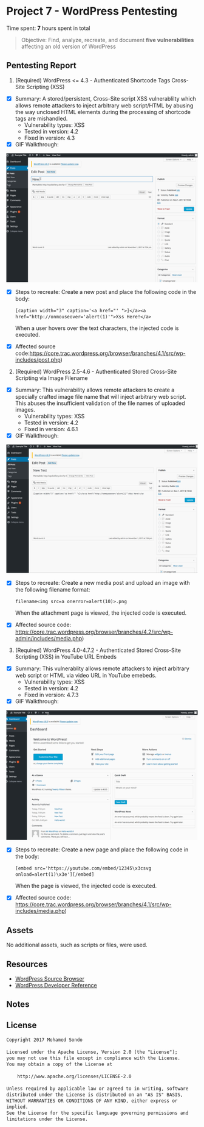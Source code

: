 # Project 7 - WordPress Pentesting

Time spent: **7** hours spent in total

> Objective: Find, analyze, recreate, and document **five vulnerabilities** affecting an old version of WordPress

## Pentesting Report

1. (Required) WordPress <= 4.3 - Authenticated Shortcode Tags Cross-Site Scripting (XSS)
  - [x] Summary: A stored/persistent, Cross-Site script XSS vulnerablilty which allows remote attackers to inject arbitrary web script/HTML by abusing the way unclosed HTML elements
   during the processing of shortcode tags are mishandled.
    - Vulnerability types: XSS
    - Tested in version: 4.2
    - Fixed in version: 4.3
  - [x] GIF Walkthrough:

<img src='https://github.com/MohamedSondo/WebSecurity/blob/master/Week7/GIF/gif1.gif' title='gif 1' alt='gif 1' />

  - [x] Steps to recreate: Create a new post and place the following code in the body:

    ```
    [caption width="3" caption='<a href="' ">]</a><a href="http://onmouseover='alert(1)'">Xss Here!</a>
    ```

    When a user hovers over the text characters, the injected code is executed.

  - [x] Affected source code:https://core.trac.wordpress.org/browser/branches/4.1/src/wp-includes/post.php)

2. (Required) WordPress 2.5-4.6 - Authenticated Stored Cross-Site Scripting via Image Filename
  - [x] Summary: This vulnerability allows remote attackers to create a specially crafted image file name that will inject arbitrary web script.  This abuses the insufficient validation of the file names of uploaded images.
    - Vulnerability types: XSS
    - Tested in version: 4.2
    - Fixed in version: 4.6.1
  - [x] GIF Walkthrough:

<img src='https://github.com/MohamedSondo/WebSecurity/blob/master/Week7/GIF/Mediajif.gif' title='imageGif' alt='imageGif' />

  - [x] Steps to recreate: Create a new media post and upload an image with the following filename format:

    ```
    filename<img src=a onerror=alert(10)>.png
    ```

    When the attachment page is viewed, the injected code is executed.

  - [x] Affected source code: https://core.trac.wordpress.org/browser/branches/4.2/src/wp-admin/includes/media.php)

3. (Required) WordPress  4.0-4.7.2 - Authenticated Stored Cross-Site Scripting (XSS) in YouTube URL Embeds
  - [x] Summary: This vulnerablity allows remote attackers to inject arbitrary web script or HTML via video URL in YouTube emebeds.
    - Vulnerability types: XSS
    - Tested in version: 4.2
    - Fixed in version: 4.7.3
  - [x] GIF Walkthrough:

<img src='https://github.com/MohamedSondo/WebSecurity/blob/master/Week7/GIF/YoutubeGif.gif' title='youtube video' alt='Youtube Video' />

  - [x] Steps to recreate: Create a new page and place the following code in the body:

    ```
    [embed src='https://youtube.com/embed/12345\x3csvg onload=alert(1)\x3e'][/embed]
    ```

    When the page is viewed, the injected code is executed.

  - [x] Affected source code: https://core.trac.wordpress.org/browser/branches/4.1/src/wp-includes/media.php)

## Assets

No additional assets, such as scripts or files, were used.

## Resources

- [WordPress Source Browser](https://core.trac.wordpress.org/browser/)
- [WordPress Developer Reference](https://developer.wordpress.org/reference/)

## Notes

## License

    Copyright 2017 Mohamed Sondo

    Licensed under the Apache License, Version 2.0 (the "License");
    you may not use this file except in compliance with the License.
    You may obtain a copy of the License at

        http://www.apache.org/licenses/LICENSE-2.0

    Unless required by applicable law or agreed to in writing, software
    distributed under the License is distributed on an "AS IS" BASIS,
    WITHOUT WARRANTIES OR CONDITIONS OF ANY KIND, either express or implied.
    See the License for the specific language governing permissions and
    limitations under the License.
